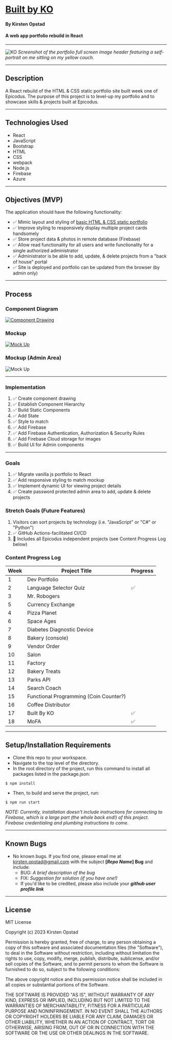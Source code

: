 # [Built by KO](https://built-by-ko.web.app/)

#### By Kirsten Opstad

#### A web app portfolio rebuild in React

***

![KO](./src/img/screenshot.png)
*Screenshot of the portfolio full screen image header featuring a self-portrait on me sitting on my yellow couch.*
***

## Description

A React rebuild of the HTML & CSS static portfolio site built week one of Epicodus. The purpose of this project is to level-up my portfolio and to showcase skills & projects built at Epicodus.

*** 

## Technologies Used

* React
* JavaScript
* Bootstrap
* HTML
* CSS
* webpack
* Node.js
* Firebase
* Azure

***

## Objectives (MVP)
<!-- ✅ -->
The application should have the following functionality:
* ✅ Mimic layout and styling of [basic HTML & CSS static portfolio](https://kirstenopstad.github.io/portfolio/)
* ✅ Improve styling to responsively display multiple project cards handsomely
* ✅ Store project data & photos in remote database (Firebase)
* ✅ Allow read functionality for all users and write functionality for a single authorized administrator
* ✅ Administrator is be able to add, update, & delete projects from a "back of house" portal
* ✅ Site is deployed and portfolio can be updated from the browser (by admin only)



***

## Process 
### Component Diagram
[![Component Drawing](./src/img/component_diagram.png)](https://www.figma.com/file/Vl9pSCKAJ8mXBxthevwSS5/Portfolio-(React)?node-id=0%3A1&t=TNBLDLPmGXTXCq06-1)
### Mockup
[![Mock Up](./src/img/mock_up.png)](https://www.figma.com/file/Vl9pSCKAJ8mXBxthevwSS5/Portfolio-(React)?node-id=0%3A1&t=TNBLDLPmGXTXCq06-1)
### Mockup (Admin Area)
![Mock Up](./src/img/mock_up_admin.png)
***

### Implementation
1. ✅ Create component drawing
2. ✅ Establish Component Hierarchy
3. ✅ Build Static Components
4. ✅ Add State
5. ✅ Style to match
6. ✅ Add Firebase
7. ✅ Add Firebase Authentication, Authorization & Security Rules
8. ✅ Add Firebase Cloud storage for images
9. ✅ Build UI for Admin components

*** 

### Goals
1. ✅ Migrate vanilla js portfolio to React
2. ✅ Add responsive styling to match mockup
3. ✅ Implement dynamic UI for viewing project details
4. ✅ Create password protected admin area to add, update & delete projects

### Stretch Goals (Future Features)
1. Visitors can sort projects by technology (i.e. "JavaScript" or "C#" or "Python")
2. ✅ GitHub Actions-facilitated CI/CD
3. 📌 Includes all Epicodus independent projects (see Content Progress Log below)

### Content Progress Log


  |Week |Project Title|Progress |
  |---|---|---|
  |1|Dev Portfolio | |
  |2|Language Selector Quiz |✅|
  |3|Mr. Robogers | |
  |5|Currency Exchange | |
  |4|Pizza Planet | |
  |6|Space Ages | |
  |7|Diabetes Diagnostic Device | |
  |8|Bakery (console) | |
  |9|Vendor Order | |
  |10|Salon | |
  |11|Factory | |
  |12|Bakery Treats | |
  |13|Parks API | |
  |14|Search Coach | |
  |15|Functional Programming (Coin Counter?) | |
  |16|Coffee Distributor | |
  |17|Built By KO |✅|
  |18|MoFA |✅|

***

## Setup/Installation Requirements

* Clone this repo to your workspace.
* Navigate to the top level of the directory.
* In the root directory of the project, run this command to install all packages listed in the package.json:
```
$ npm install
```
* Then, to build and serve the project, run: 
```
$ npm run start
```
*NOTE: Currently, installation doesn't include instructions for connecting to Firebase, which is a large part (the whole back end!) of this project. Firebase credentialing and plumbing instructions to come.*

***
## Known Bugs

* No known bugs. If you find one, please email me at kirsten.opstad@gmail.com with the subject **[_Repo Name_] Bug** and include:
  * BUG: _A brief description of the bug_
  * FIX: _Suggestion for solution (if you have one!)_
  * If you'd like to be credited, please also include your **_github user profile link_**
***
## License

MIT License

Copyright (c) 2023 Kirsten Opstad

Permission is hereby granted, free of charge, to any person obtaining a copy of this software and associated documentation files (the "Software"), to deal in the Software without restriction, including without limitation the rights to use, copy, modify, merge, publish, distribute, sublicense, and/or sell copies of the Software, and to permit persons to whom the Software is furnished to do so, subject to the following conditions:

The above copyright notice and this permission notice shall be included in all copies or substantial portions of the Software.

THE SOFTWARE IS PROVIDED "AS IS", WITHOUT WARRANTY OF ANY KIND, EXPRESS OR IMPLIED, INCLUDING BUT NOT LIMITED TO THE WARRANTIES OF MERCHANTABILITY, FITNESS FOR A PARTICULAR PURPOSE AND NONINFRINGEMENT. IN NO EVENT SHALL THE AUTHORS OR COPYRIGHT HOLDERS BE LIABLE FOR ANY CLAIM, DAMAGES OR OTHER LIABILITY, WHETHER IN AN ACTION OF CONTRACT, TORT OR OTHERWISE, ARISING FROM, OUT OF OR IN CONNECTION WITH THE SOFTWARE OR THE USE OR OTHER DEALINGS IN THE SOFTWARE.
